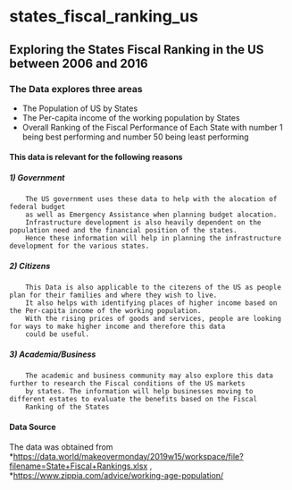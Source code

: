 # states_fiscal_ranking_us
## Exploring the States Fiscal Ranking in the US between 2006 and 2016
### The Data explores three areas
* The Population of US by States
* The Per-capita income of the working population by States
* Overall Ranking of the Fiscal Performance of Each State with number 1 being best performing and number 50 being least performing

#### This data is relevant for the following reasons
##### 1) Government
        The US government uses these data to help with the alocation of federal budget 
        as well as Emergency Assistance when planning budget alocation.
        Infrastructure development is also heavily dependent on the population need and the financial position of the states. 
        Hence these information will help in planning the infrastructure development for the various states.
##### 2) Citizens
        This Data is also applicable to the citezens of the US as people plan for their families and where they wish to live.
        It also helps with identifying places of higher income based on the Per-capita income of the working population.
        With the rising prices of goods and services, people are looking for ways to make higher income and therefore this data
        could be useful.        
##### 3) Academia/Business
        The academic and business community may also explore this data further to research the Fiscal conditions of the US markets
        by states. The information will help businesses moving to different estates to evaluate the benefits based on the Fiscal 
        Ranking of the States
        
#### Data Source
The data was obtained from 
*https://data.world/makeovermonday/2019w15/workspace/file?filename=State+Fiscal+Rankings.xlsx , 
*https://www.zippia.com/advice/working-age-population/

